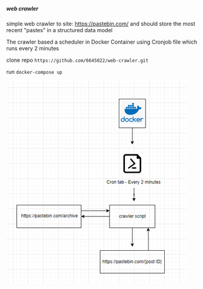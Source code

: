 ##### **web crawler**

simple web crawler to site: https://pastebin.com/ and should store the most recent "pastes" in a structured data model

The crawler based a scheduler in Docker Container using Cronjob file which runs every 2 minutes

clone repo `https://github.com/6645022/web-crawler.git`

run `docker-compose up
`

![img.png](img.png)
